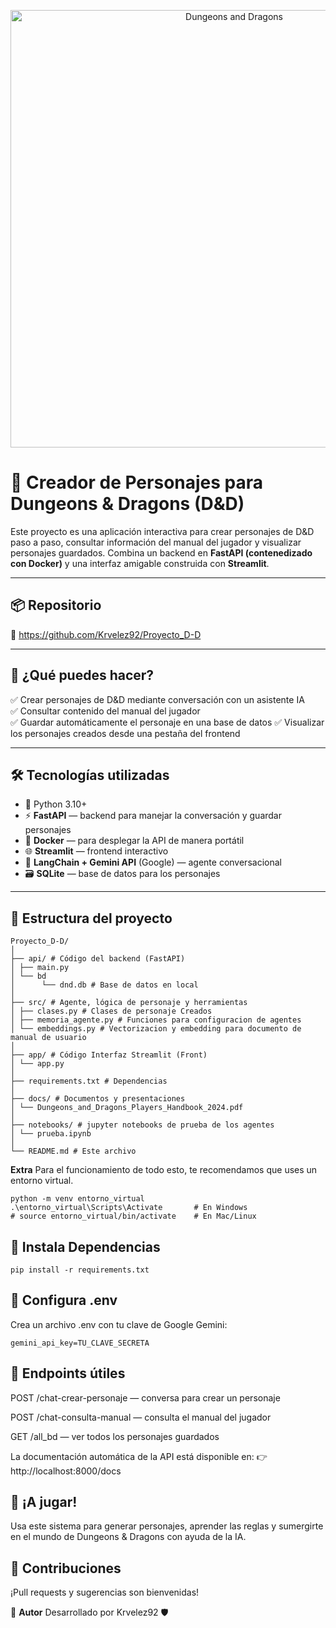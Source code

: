<p align="center">
  <img src="https://images.ctfassets.net/swt2dsco9mfe/2jKQC6i2BM1HNQIzau3Biv/01bee47c8170a7d7f3f54f79777c4f3e/158867_670x370.jpg" alt="Dungeons and Dragons" width="700"/>
</p>

# 🐉 Creador de Personajes para Dungeons & Dragons (D&D)

Este proyecto es una aplicación interactiva para crear personajes de D&D paso a paso, consultar información del manual del jugador y visualizar personajes guardados. Combina un backend en **FastAPI (contenedizado con Docker)** y una interfaz amigable construida con **Streamlit**.

---

## 📦 Repositorio

🔗 https://github.com/Krvelez92/Proyecto_D-D

---

## 🚀 ¿Qué puedes hacer?

✅ Crear personajes de D&D mediante conversación con un asistente IA  
✅ Consultar contenido del manual del jugador  
✅ Guardar automáticamente el personaje en una base de datos 
✅ Visualizar los personajes creados desde una pestaña del frontend  

---

## 🛠️ Tecnologías utilizadas

- 🐍 Python 3.10+
- ⚡ **FastAPI** — backend para manejar la conversación y guardar personajes
- 🐳 **Docker** — para desplegar la API de manera portátil
- 🌐 **Streamlit** — frontend interactivo
- 🧠 **LangChain + Gemini API** (Google) — agente conversacional
- 🗃 **SQLite** — base de datos para los personajes

---
## 📁 Estructura del proyecto

```
Proyecto_D-D/
│
├── api/ # Código del backend (FastAPI)
│ ├── main.py
│ └── bd
│      └── dnd.db # Base de datos en local
│
├── src/ # Agente, lógica de personaje y herramientas
│ ├── clases.py # Clases de personaje Creados
│ ├── memoria_agente.py # Funciones para configuracion de agentes
│ └── embeddings.py # Vectorizacion y embedding para documento de manual de usuario
│
├── app/ # Código Interfaz Streamlit (Front)
│ └── app.py
│
├── requirements.txt # Dependencias
│
├── docs/ # Documentos y presentaciones
│ └── Dungeons_and_Dragons_Players_Handbook_2024.pdf
│
├── notebooks/ # jupyter notebooks de prueba de los agentes
│ └── prueba.ipynb
│
└── README.md # Este archivo
```
**Extra**
Para el funcionamiento de todo esto, te recomendamos que uses un entorno virtual.
```
python -m venv entorno_virtual
.\entorno_virtual\Scripts\Activate       # En Windows
# source entorno_virtual/bin/activate    # En Mac/Linux
```
## 🧩 Instala Dependencias
```
pip install -r requirements.txt
```
## 🔐 Configura .env
Crea un archivo .env con tu clave de Google Gemini:
```
gemini_api_key=TU_CLAVE_SECRETA
```
## 🧪 Endpoints útiles
POST /chat-crear-personaje — conversa para crear un personaje

POST /chat-consulta-manual — consulta el manual del jugador

GET /all_bd — ver todos los personajes guardados

La documentación automática de la API está disponible en:
👉 http://localhost:8000/docs

## 🎲 ¡A jugar!
Usa este sistema para generar personajes, aprender las reglas y sumergirte en el mundo de Dungeons & Dragons con ayuda de la IA.

## 🤝 Contribuciones
¡Pull requests y sugerencias son bienvenidas!




🧙 **Autor**
Desarrollado por Krvelez92 🛡️

